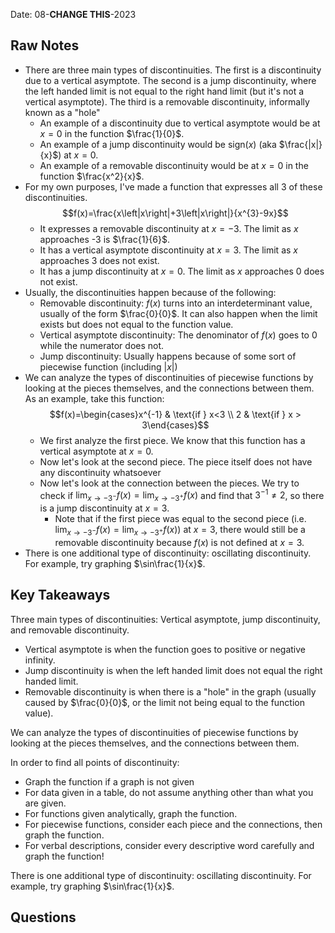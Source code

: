 Date: 08-**CHANGE THIS**-2023

## Raw Notes

- There are three main types of discontinuities. The first is a discontinuity due to a vertical asymptote. The second is a jump discontinuity, where the left handed limit is not equal to the right hand limit (but it's not a vertical asymptote). The third is a removable discontinuity, informally known as a "hole"
	- An example of a discontinuity due to vertical asymptote would be at $x=0$ in the function $\frac{1}{0}$.
	- An example of a jump discontinuity would be $\mathrm{sign}(x)$ (aka $\frac{|x|}{x}$) at $x=0$.
	- An example of a removable discontinuity would be at $x=0$ in the function $\frac{x^2}{x}$.
- For my own purposes, I've made a function that expresses all 3 of these discontinuities. $$f(x)=\frac{x\left|x\right|+3\left|x\right|}{x^{3}-9x}$$
	- It expresses a removable discontinuity at $x=-3$. The limit as $x$ approaches -3 is $\frac{1}{6}$.
	- It has a vertical asymptote discontinuity at $x=3$. The limit as $x$ approaches 3 does not exist.
	- It has a jump discontinuity at $x=0$. The limit as $x$ approaches 0 does not exist.
- Usually, the discontinuities happen because of the following:
	- Removable discontinuity: $f(x)$ turns into an interdeterminant value, usually of the form $\frac{0}{0}$. It can also happen when the limit exists but does not equal to the function value.
	- Vertical asymptote discontinuity: The denominator of $f(x)$ goes to 0 while the numerator does not.
	- Jump discontinuity: Usually happens because of some sort of piecewise function (including $|x|$)
- We can analyze the types of discontinuities of piecewise functions by looking at the pieces themselves, and the connections between them. As an example, take this function: $$f(x)=\begin{cases}x^{-1} & \text{if } x<3 \\ 2 & \text{if } x > 3\end{cases}$$
	- We first analyze the first piece. We know that this function has a vertical asymptote at $x=0$.
	- Now let's look at the second piece. The piece itself does not have any discontinuity whatsoever
	- Now let's look at the connection between the pieces. We try to check if $\lim_{x\to -3^-}f(x)=\lim_{x\to -3^+}f(x)$ and find that $3^{-1}\neq2$, so there is a jump discontinuity at $x=3$.
		- Note that if the first piece was equal to the second piece (i.e. $\lim_{x\to -3^-}f(x)=\lim_{x\to -3^+}f(x)$) at $x=3$, there would still be a removable discontinuity because $f(x)$ is not defined at $x=3$.
- There is one additional type of discontinuity: oscillating discontinuity. For example, try graphing $\sin\frac{1}{x}$.

## Key Takeaways

Three main types of discontinuities: Vertical asymptote, jump discontinuity, and removable discontinuity.
- Vertical asymptote is when the function goes to positive or negative infinity.
- Jump discontinuity is when the left handed limit does not equal the right handed limit.
- Removable discontinuity is when there is a "hole" in the graph (usually caused by $\frac{0}{0}$, or the limit not being equal to the function value).

We can analyze the types of discontinuities of piecewise functions by looking at the pieces themselves, and the connections between them.

In order to find all points of discontinuity:
- Graph the function if a graph is not given
- For data given in a table, do not assume anything other than what you are given.
- For functions given analytically, graph the function.
- For piecewise functions, consider each piece and the connections, then graph the function.
- For verbal descriptions, consider every descriptive word carefully and graph the function!

There is one additional type of discontinuity: oscillating discontinuity. For example, try graphing $\sin\frac{1}{x}$.

## Questions

